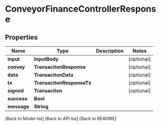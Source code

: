 # ConveyorFinanceControllerResponse

## Properties

| Name        | Type                      | Description | Notes       |
| ----------- | ------------------------- | ----------- | ----------- |
| **input**   | **InputBody**             |             | \[optional] |
| **convey**  | **TransactionResponse**   |             | \[optional] |
| **data**    | **TransactionData**       |             | \[optional] |
| **tx**      | **TransactionResponseTx** |             | \[optional] |
| **signed**  | **Transaction**           |             | \[optional] |
| **success** | **Bool**                  |             |             |
| **message** | **String**                |             |             |

\[Back to Model list] \[Back to API list] \[Back to README]
